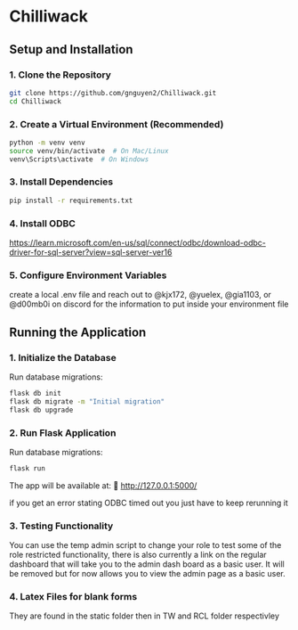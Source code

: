 # Chilliwack

## **Setup and Installation**
### **1. Clone the Repository**
```bash
git clone https://github.com/gnguyen2/Chilliwack.git
cd Chilliwack
```

### **2. Create a Virtual Environment (Recommended)**
```bash
python -m venv venv
source venv/bin/activate  # On Mac/Linux
venv\Scripts\activate  # On Windows
```
### **3. Install Dependencies**
```bash
pip install -r requirements.txt
```

### **4. Install ODBC**
https://learn.microsoft.com/en-us/sql/connect/odbc/download-odbc-driver-for-sql-server?view=sql-server-ver16

### **5. Configure Environment Variables**
create a local .env file and reach out to @kjx172, @yuelex, @gia1103, or @d00mb0i on discord for the information to put inside your environment file


## **Running the Application**

### **1. Initialize the Database**
Run database migrations:
```bash
flask db init
flask db migrate -m "Initial migration"
flask db upgrade
```

### **2. Run Flask Application**
Run database migrations:
```bash
flask run
```
The app will be available at:
🔗 http://127.0.0.1:5000/

if you get an error stating ODBC timed out you just have to keep rerunning it

### **3. Testing Functionality**
You can use the temp admin script to change your role to test some of the role restricted functionality, there is also currently a link on the regular dashboard that will take you to the admin dash board as a basic user. It will be removed but for now allows you to view the admin page as a basic user.


### **4. Latex Files for blank forms**
They are found in the static folder then in TW and RCL folder respectivley


